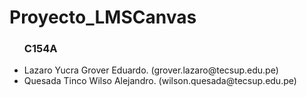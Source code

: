 # Proyecto_LMSCanvas
<ul><h3>C154A</h3>
  <li>Lazaro Yucra Grover Eduardo. (grover.lazaro@tecsup.edu.pe)</li>
  <li>Quesada Tinco Wilso Alejandro. (wilson.quesada@tecsup.edu.pe)</li>

</ul>
